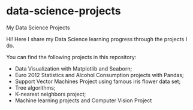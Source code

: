 # data-science-projects
My Data Science Projects

Hi! Here I share my Data Science learning progress through the projects I do.

You can find the following projects in this repository:
- Data Visualization with Matplotlib and Seaborn;
- Euro 2012 Statistics and Alcohol Consumption projects with Pandas;
- Support Vector Machines Project using famous iris flower data set;
- Tree algorithms;
- K-nearest neighbors project;
- Machine learning projects and Computer Vision Project


